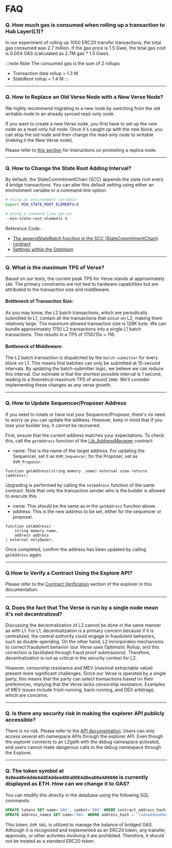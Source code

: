 # FAQ

### Q. How much gas is consumed when rolling up a transaction to Hub Layer(L1)?
In our experiment of rolling up 1000 ERC20 transfer transactions, the total gas consumed was 2.7 million. If the gas price is 1.5 Gwei, the total gas cost is 0.004 OAS (calculated as 2.7M gas * 1.5 Gwei).

:::note Note
The consumed gas is the sum of 2 rollups
- Transaction data rollup = 1.3 M
- StateRoot rollup = 1.4 M
:::

---
### Q. How to Replace an Old Verse Node with a New Verse Node?
We highly recommend migrating to a new node by switching from the old writable node to an already synced read-only node.

If you want to create a new Verse node, you first have to set up the new node as a read-only full node. Once it's caught up with the new block, you can stop the old node and then change the read-only node to writable (making it the New Verse node).

Please refer to [this section](/docs/verse-developer/how-to-build-verse/read-node#promoting-replica-node) for instructions on promoting a replica node.

---
### Q. How to Change the State Root Adding Interval?
By default, the StateCommitmentChain (SCC) appends the state root every 4 bridge transactions. You can alter this default setting using either an environment variable or a command-line option:
```sh
# Using an environment variable
export MIN_STATE_ROOT_ELEMENTS=X

# Using a command-line option
--min-state-root-elements X
```
Reference Code:
- [The appendStateBatch function in the SCC (StateCommitmentChain) contract](https://github.com/oasysgames/oasys-optimism/blob/v0.1.5/packages/contracts/contracts/L1/rollup/StateCommitmentChain.sol#L87)
- [Settings within the Optimism](https://github.com/oasysgames/oasys-optimism/blob/v0.1.5/go/batch-submitter/flags/flags.go#L74)

---
### Q. What is the maximum TPS of Verse?
Based on our tests, the current peak TPS for Verse stands at approximately `100`. The primary constraints are not tied to hardware capabilities but are attributed to the transaction size and middleware.

#### Bottleneck of Transaction Size:
As you may know, the L2 batch transactions, which are periodically submitted to L1, contain all the transactions that occur on L2, making them relatively large. The maximum allowed transaction size is 128K byte. We can bundle approximately 1750 L2 transactions into a single L1 batch transactions. This results in a TPS of 1750/15s = 116.

#### Bottleneck of Middleware:
The L2 batch transaction is dispatched by the `batch-submitter` for every block on L1. This means that batches can only be submitted at 15-second intervals. By updating the batch-submitter logic, we believe we can reduce this interval. Our estimate is that the shortest possible interval is 1 second, leading to a theoretical maximum TPS of around `2000`. We'll consider implementing these changes as any verse growth.

---
### Q. How to Update Sequencer/Proposer Address
If you need to rotate or have lost your Sequencer/Proposer, there's no need to worry as you can update the address. However, keep in mind that if you lose your builder key, it cannot be recovered.

First, ensure that the current address matches your expectations. To check this, call the `getAddress` function of the [Lib_AddressManager](https://github.com/oasysgames/oasys-optimism/blob/44655464537249ea8d9e045240e787144cdcb80f/packages/contracts/contracts/libraries/resolver/Lib_AddressManager.sol) contract:

- name: This is the name of the target address. For updating the Sequencer, set it as `OVM_Sequencer`; for the Proposer, set as `OVM_Proposer`.
```solidity
function getAddress(string memory _name) external view returns (address);
```

Upgrading is performed by calling the `setAddress` function of the same contract. Note that only the transaction sender who is the builder is allowed to execute this.

- name: This should be the same as in the `getAddress` function above.
- address: This is the new address to be set, either for the sequencer or proposer.
```solidity
function setAddress(
    string memory name,
    address address
) external onlyOwner;
```

Once completed, confirm the address has been updated by calling `getAddress` again.

---
### Q.How to Verify a Contract Using the Explore API?
Please refer to the [Contract Verification](https://docs.oasys.games/docs/staking/explore/1-3-verify) section of the explorer in this documentation.

---
### Q. Does the fact that The Verse is run by a single node mean it's not decentralized?
Discussing the decentralization of L2 cannot be done in the same manner as with L1. For L1, decentralization is a primary concern because if it is centralized, the central authority could engage in fraudulent behaviors, such as double-spending. On the other hand, L2 incorporates mechanisms to correct fraudulent behavior (our Verse uses Optimistic Rollup, and this correction is facilitated through fraud proof submissions). Therefore, decentralization is not as critical in the security context for L2.

However, censorship resistance and MEV (maximal extractable value) present more significant challenges. Since our Verse is operated by a single party, this means that the party can select transactions based on their preferences, implying that the Verse lacks censorship resistance. Examples of MEV issues include front-running, back-running, and DEX arbitrage, which are concerns.

---
### Q. Is there any security risk in making the explorer API publicly accessible?
There is no risk. Please refer to the [API documentation](https://explorer.oasys.games/eth-rpc-api-docs). Users can only access several eth namespace APIs through the explorer API. Even though the explorer connects to an L2geth with the debug namespace activated, end users cannot make dangerous calls to the debug namespace through the Explorer.

---
### Q. The token symbol at `0xDeadDeAddeAddEAddeadDEaDDEAdDeaDDeAD0000` is currently displayed as ETH. How can we change it to OAS?
You can modify this directly in the database using the following SQL commands:
```sql
UPDATE tokens SET name='OAS', symbol='OAS' WHERE contract_address_hash = '\xdeaddeaddeaddeaddeaddeaddeaddeaddead0000';
UPDATE address_names SET name='OAS' WHERE address_hash = '\xdeaddeaddeaddeaddeaddeaddeaddeaddead0000';
```
This token, `OVM_OAS`, is utilized to manage the balance of bridged OAS. Although it is recognized and implemented as an ERC20 token, any transfer, approvals, or other activities involving it are prohibited. Therefore, it should not be treated as a standard ERC20 token.
